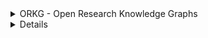 
<details>
<summary> ORKG -  Open Research Knowledge Graphs </summary>
    
#### The Organization

The ORKG is a Organisation with the goal to make scientific papers better findable. 
ORKG achieves this by structuring the research papers using Knowledge Graphs.
This also makes it easier to peer review a paper.
THE ORKG uses RDF as as Base for Knowledge Graph Development.

#### Funding

The ORKG receives funding through grants from the European Research Council (ERC).

#### Overview of the History of ORKG 

https://orkg.org/about/11/History 

#### Gitlab

-ORKG has a  Open Source Gitlab with a lot of information to their Natural Language Processing algorithms, Back- Frontend Information, Special Feature for Covid-19, Ontology and more.

</details>
<details>
## Main focus of ORKG

### The Problem
- The science community has communicated the same way since its upcoming.
- Approximately 2,5 million scientific articles are published yearly
- Because of missing structure, researchers cant find relevant papers. (Research flood)

- Causes a scientific crisis:
    - Results can't be reproduced
    - Lack of peer reviewed papers
    - Even in small science field peers drown in a information flood
    - Ultimalely the loss of knowledge occurs
    
### The Solution
    
- "The ORKG makes scientific knowledge human- and machine-actionable and thus enables completely new ways of machine assistance."

- This makes finding the right papers easier and creates more opportuninty for comparisons and reviews.
- Using ORGK, researchers can explore more knowledge and share results over different disciplines.

## Other Activities




Bene:
how can we interact?
- tools
- examples

why should we interact?
- orkg against competitors
- easy way of sharing
- better digital communication

-

